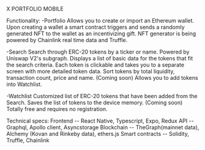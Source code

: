 X PORTFOLIO MOBILE

Functionality:
-Portfolio
    Allows you to create or import an Ethereum wallet.
    Upon creating a wallet a smart contract triggers and sends a randomly generated NFT to the wallet as an incentivizing gift.
    NFT generator is being powered by Chainlink real time data and Truffle.

-Search
    Search through ERC-20 tokens by a ticker or name.
    Powered by Uniswap V2's subgraph.
    Displays a list of basic data for the tokens that fit the search criteria.
    Each token is clickable and takes you to a separate screen with more detailed token data.
    Sort tokens by total liquidity, transaction count, price and name. (Coming soon)
    Allows you to add tokens into Watchlist.

-Watchlist
    Customized list of ERC-20 tokens that have been added from the Search.
    Saves the list of tokens to the device memory. (Coming soon)
    Totally free and requires no registration.

Technical specs:
    Frontend -- React Native, Typescript, Expo, Redux
    API -- Graphql, Apollo client, Asyncstorage
    Blockchain -- TheGraph(mainnet data), Alchemy (Kovan and Rinkeby data), ethers.js
    Smart contracts -- Solidity, Truffle, Chainlink
    



